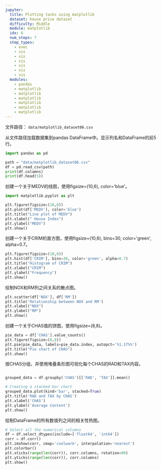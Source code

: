 ```yaml
---
jupyter:
  title: Plotting tasks using matplotlib
  dataset: house price dataset
  difficulty: Middle
  module: matplotlib
  idx: 6
  num_steps: 7
  step_types:
    - exec
    - vis
    - vis
    - vis
    - vis
    - vis
    - vis    
  modules:
    - pandas
    - matplotlib
    - matplotlib
    - matplotlib
    - matplotlib
    - matplotlib
    - matplotlib
---
```


文件路径： `data/matplotlib_dataset06.csv`

从文件路径加载数据集到pandas DataFrame中。显示列名和DataFrame的前5行。

```python
import pandas as pd

path = "data/matplotlib_dataset06.csv"
df = pd.read_csv(path)
print(df.columns)
print(df.head(5))
```

创建一个关于MEDV的线图，使用figsize=(10,6), color='blue'。

    
```python
import matplotlib.pyplot as plt

plt.figure(figsize=(10,6))
plt.plot(df['MEDV'], color='blue')
plt.title("Line plot of MEDV")
plt.xlabel(" House Index")
plt.ylabel("MEDV")
plt.show()
```

创建一个关于CRIM的直方图，使用figsize=(10,6), bins=30, color='green', alpha=0.7。

```python
plt.figure(figsize=(10,6))
plt.hist(df['CRIM'], bins=30, color='green', alpha=0.7)
plt.title("Histogram of CRIM")
plt.xlabel("CRIM")
plt.ylabel("Frequency")
plt.show()
```

绘制NOX和RM列之间关系的散点图。

```python
plt.scatter(df['NOX'], df['RM'])
plt.title('Relationship between NOX and RM')
plt.xlabel("NOX")
plt.ylabel("RM")
plt.show()
```

创建一个关于CHAS值的饼图，使用figsize=(8,8)。

```python
pie_data = df['CHAS'].value_counts()
plt.figure(figsize=(8,8))
plt.pie(pie_data, labels=pie_data.index, autopct='%1.1f%%')
plt.title("Pie chart of CHAS")
plt.show()
```

按CHAS分组，并使用堆叠条形图可视化每个CHAS的RAD和TAX内容。

```python

grouped_data = df.groupby('CHAS')[['RAD', 'TAX']].mean()

# Creating a stacked bar chart
grouped_data.plot(kind='bar', stacked=True)
plt.title('RAD and TAX by CHAS')
plt.xlabel('CHAS')
plt.ylabel('Average Content')
plt.show()
```

绘制DataFrame的所有数值列之间的相关性热图。

```python
# Select all the numerical columns
df = df.select_dtypes(include=['float64', 'int64'])
corr = df.corr()
plt.imshow(corr, cmap='coolwarm', interpolation='nearest')
plt.colorbar()
plt.xticks(range(len(corr)), corr.columns, rotation=90)
plt.yticks(range(len(corr)), corr.columns)
plt.show()
```